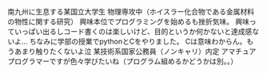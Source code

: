 南九州に生息する某国立大学生
物理専攻中（ホイスラー化合物である金属材料の物性に関する研究）
興味本位でプログラミングを始めるも挫折気味。
興味っていっぱい出るしコード書くのは楽しいけど、目的というか何かないと達成感ないよ…
ちなみに学部の授業でpythonとCをやりました。
Cは意味わからん。もうあまり触りたくないよ泣
某技術系国家公務員（ノンキャリ）内定
アマチュアプログラマーですが色々学びたいね（プログラム組めるかどうかは別。。）
